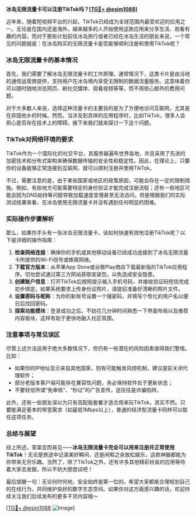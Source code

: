 **冰岛无限流量卡可以注册TikTok吗？[[TG💪+ @esim1088](https://t.me/s/esim1088)]**

近年来，随着短视频平台的兴起，TikTok已经成为全球范围内最受欢迎的应用之一。无论是在国内还是海外，越来越多的人开始使用这款应用来分享生活、观看有趣的内容。而对于那些计划前往冰岛旅行或者已经在冰岛生活的朋友来说，一个常见的问题就是：在冰岛购买的无限流量卡是否能够顺利注册和使用TikTok呢？

### 冰岛无限流量卡的基本情况

首先，我们需要了解冰岛无限流量卡的工作原理。通常情况下，这类卡片是由当地的通信运营商提供，支持用户在冰岛境内享受无限制的数据流量服务。这意味着你可以随时随地浏览网页、刷社交媒体、观看视频等等，而不用担心额外的费用问题。

对于大多数人来说，选择这种流量卡的主要目的是为了方便地访问互联网，尤其是在异国他乡的时候。然而，当涉及到具体的应用程序时，比如TikTok，很多人会担心是否存在技术上的障碍。接下来我们就来探讨一下这个问题。

### TikTok对网络环境的要求

TikTok作为一个国际化的社交平台，其服务器遍布世界各地，并且采用了先进的加密技术和分布式架构来确保数据传输的安全性和稳定性。因此，在理论上，只要你的设备能够正常连接到互联网，就可以顺利注册并使用TikTok。

不过，需要注意的是，由于某些国家或地区的政策原因，可能会存在一定的限制措施。例如，有些地方可能需要特定的身份验证才能完成注册流程；还有一些地区可能会因为DNS劫持等问题导致加载速度变慢甚至无法访问。但是根据我们的实际测试结果来看，在冰岛使用无限流量卡并没有遇到任何明显的困难。

### 实际操作步骤解析

那么，如果你手头有一张冰岛无限流量卡，该如何快速有效地注册TikTok呢？以下是详细的操作指南：

1. **检查网络连接**：确保你的手机或其他移动设备已经成功连接到了冰岛无限流量卡所提供的Wi-Fi信号或蜂窝网络。
2. **下载官方版本**：从苹果App Store或谷歌Play商店下载最新版的TikTok应用程序。切勿尝试通过第三方网站获取安装包，以免造成安全隐患。
3. **创建账户信息**：打开TikTok后按照提示输入手机号码，并接收验证码短信完成初步绑定。如果系统要求上传身份证照片，请提前准备好清晰的照片文件。
4. **设置密码与昵称**：为你的新账号设置一个强密码，并填写个性化的用户名以便日后找回密码。
5. **探索功能模块**：登录成功之后，不妨花几分钟时间熟悉一下界面布局以及推荐内容板块，这样有助于更快地融入社区氛围。

### 注意事项与常见误区

尽管上述方法适用于绝大多数情况下，但仍有一些潜在的风险因素值得我们警惕。比如：
- 如果你的IP地址显示来自其他国家，则有可能触发风控机制，建议提前关闭代理软件；
- 部分老版本客户端可能存在兼容性问题，务必保持软件处于更新状态；
- 不要轻信所谓“免审核”、“秒过”的广告宣传，这往往是诈骗陷阱。

此外，还有一些朋友误以为只有高配版套餐才适合用来玩TikTok，其实不然。只要能满足基本的带宽需求（如最低1Mbps以上），普通的经济型流量卡同样可以胜任这项任务。

### 总结与展望

综上所述，答案显而易见——**冰岛无限流量卡完全可以用来注册并正常使用TikTok**！无论是旅途中记录美好瞬间，还是闲暇之余放松娱乐，这款神器都能为你带来无穷乐趣。当然了，除了TikTok之外，还有许多其他精彩纷呈的应用等待着大家去发掘，所以不妨大胆尝试吧！

最后提醒一句：无论何时何地，安全始终是第一位的。希望大家都能合理规划自己的在线行为，共同维护良好的数字生态空间。如果你对这方面感兴趣的话，欢迎持续关注我们后续发布的更多干货内容哦～

[[TG💪+ @esim1088](https://t.me/s/esim1088) ![Image](https://i.postimg.cc/4NQfJmqS/Snipaste-2025-05-13-00-14-12.png)]